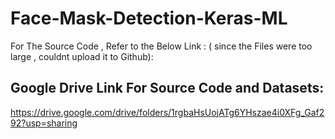 # Face-Mask-Detection-Keras-ML

For The Source Code , Refer to the Below Link : ( since the Files were too large , couldnt upload it to Github):

## Google Drive Link For Source Code and Datasets:
https://drive.google.com/drive/folders/1rgbaHsUojATg6YHszae4i0XFg_Gaf292?usp=sharing
